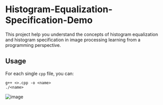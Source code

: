 # Histogram-Equalization-Specification-Demo

This project help you understand the concepts of histogram equalization and histogram specification in image processing learning from a programming perspective. 

## Usage

For each single `cpp` file, you can:

```shell
g++ <>.cpp -o <name>
./<name>
```

![image](https://user-images.githubusercontent.com/35065046/222942157-7bfd9eac-d278-4c13-b5fe-9407e699f906.png)
